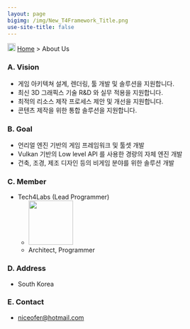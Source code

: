 ```yaml
---
layout: page
bigimg: /img/New_T4Framework_Title.png
use-site-title: false
---
```

<img src="https://t4framework.com/img/Folders2.png" width="18px" height="18px"> [Home](https://t4framework.com/index) > About Us

### A. Vision

- 게임 아키텍쳐 설계, 렌더링, 툴 개발 및 솔루션을 지원합니다.
- 최신 3D 그래픽스 기술 R&D 와 실무 적용을 지원합니다.
- 최적의 리소스 제작 프로세스 제안 및 개선을 지원합니다.
- 콘텐츠 제작을 위한 통합 솔루션을 지원합니다.

### B. Goal

- 언리얼 엔진 기반의 게임 프레임워크 및 툴셋 개발
- Vulkan 기반의 Low level API 를 사용한 경량의 자체 엔진 개발
- 건축, 조경, 제조 디자인 등의 비게임 분야를 위한 솔루션 개발

### C. Member

- Tech4Labs (Lead Programmer)
  - <img src="https://t4framework.com/img/Noh.png" width="100px" height="100px">
  - Architect, Programmer

### D. Address

- South Korea

### E. Contact

- <niceofer@hotmail.com>
